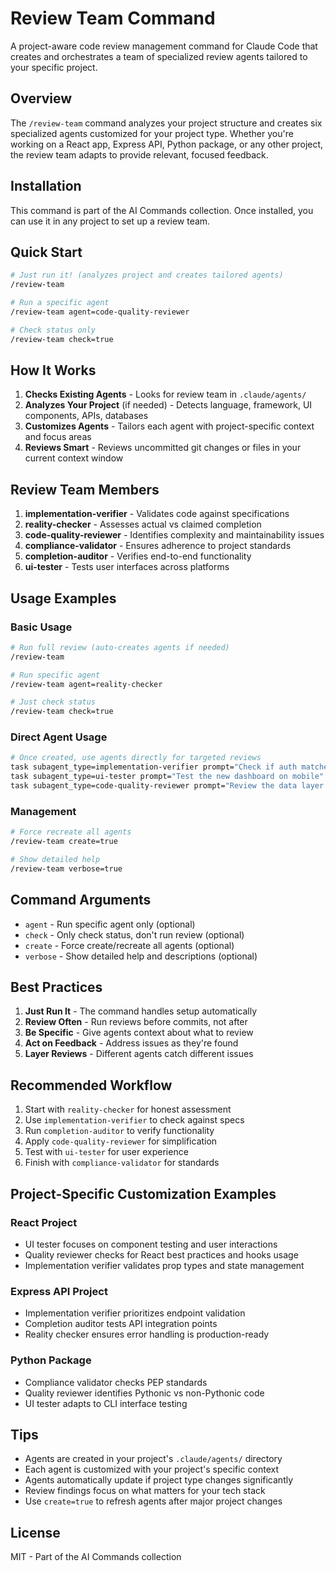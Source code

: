 # Review Team Command

A project-aware code review management command for Claude Code that creates and orchestrates a team of specialized review agents tailored to your specific project.

## Overview

The `/review-team` command analyzes your project structure and creates six specialized agents customized for your project type. Whether you're working on a React app, Express API, Python package, or any other project, the review team adapts to provide relevant, focused feedback.

## Installation

This command is part of the AI Commands collection. Once installed, you can use it in any project to set up a review team.

## Quick Start

```bash
# Just run it! (analyzes project and creates tailored agents)
/review-team

# Run a specific agent
/review-team agent=code-quality-reviewer

# Check status only
/review-team check=true
```

## How It Works

1. **Checks Existing Agents** - Looks for review team in `.claude/agents/`
2. **Analyzes Your Project** (if needed) - Detects language, framework, UI components, APIs, databases
3. **Customizes Agents** - Tailors each agent with project-specific context and focus areas
4. **Reviews Smart** - Reviews uncommitted git changes or files in your current context window

## Review Team Members

1. **implementation-verifier** - Validates code against specifications
2. **reality-checker** - Assesses actual vs claimed completion
3. **code-quality-reviewer** - Identifies complexity and maintainability issues
4. **compliance-validator** - Ensures adherence to project standards
5. **completion-auditor** - Verifies end-to-end functionality
6. **ui-tester** - Tests user interfaces across platforms

## Usage Examples

### Basic Usage
```bash
# Run full review (auto-creates agents if needed)
/review-team

# Run specific agent
/review-team agent=reality-checker

# Just check status
/review-team check=true
```

### Direct Agent Usage
```bash
# Once created, use agents directly for targeted reviews
task subagent_type=implementation-verifier prompt="Check if auth matches the spec"
task subagent_type=ui-tester prompt="Test the new dashboard on mobile"
task subagent_type=code-quality-reviewer prompt="Review the data layer for over-engineering"
```

### Management
```bash
# Force recreate all agents
/review-team create=true

# Show detailed help
/review-team verbose=true
```

## Command Arguments

- `agent` - Run specific agent only (optional)
- `check` - Only check status, don't run review (optional)
- `create` - Force create/recreate all agents (optional)
- `verbose` - Show detailed help and descriptions (optional)

## Best Practices

1. **Just Run It** - The command handles setup automatically
2. **Review Often** - Run reviews before commits, not after
3. **Be Specific** - Give agents context about what to review
4. **Act on Feedback** - Address issues as they're found
5. **Layer Reviews** - Different agents catch different issues

## Recommended Workflow

1. Start with `reality-checker` for honest assessment
2. Use `implementation-verifier` to check against specs
3. Run `completion-auditor` to verify functionality
4. Apply `code-quality-reviewer` for simplification
5. Test with `ui-tester` for user experience
6. Finish with `compliance-validator` for standards

## Project-Specific Customization Examples

### React Project
- UI tester focuses on component testing and user interactions
- Quality reviewer checks for React best practices and hooks usage
- Implementation verifier validates prop types and state management

### Express API Project  
- Implementation verifier prioritizes endpoint validation
- Completion auditor tests API integration points
- Reality checker ensures error handling is production-ready

### Python Package
- Compliance validator checks PEP standards
- Quality reviewer identifies Pythonic vs non-Pythonic code
- UI tester adapts to CLI interface testing

## Tips

- Agents are created in your project's `.claude/agents/` directory
- Each agent is customized with your project's specific context
- Agents automatically update if project type changes significantly
- Review findings focus on what matters for your tech stack
- Use `create=true` to refresh agents after major project changes

## License

MIT - Part of the AI Commands collection